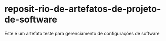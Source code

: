 # reposit-rio-de-artefatos-de-projeto-de-software
Este é um artefato teste para gerenciamento de configurações de software
